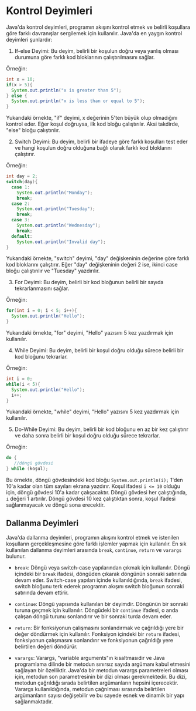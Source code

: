 
# Kontrol Deyimleri

Java'da kontrol deyimleri, programın akışını kontrol etmek ve belirli koşullara göre farklı davranışlar sergilemek için kullanılır. Java'da en yaygın kontrol deyimleri şunlardır:

1.  If-else Deyimi: Bu deyim, belirli bir koşulun doğru veya yanlış olması durumuna göre farklı kod bloklarının çalıştırılmasını sağlar.

Örneğin:

```java
int x = 10;
if(x > 5){
  System.out.println("x is greater than 5");
} else {
  System.out.println("x is less than or equal to 5");
}


```

Yukarıdaki örnekte, "if" deyimi, x değerinin 5'ten büyük olup olmadığını kontrol eder. Eğer koşul doğruysa, ilk kod bloğu çalıştırılır. Aksi takdirde, "else" bloğu çalıştırılır.

2.  Switch Deyimi: Bu deyim, belirli bir ifadeye göre farklı koşulları test eder ve hangi koşulun doğru olduğuna bağlı olarak farklı kod bloklarını çalıştırır.

Örneğin:

```java 
int day = 2;
switch(day){
  case 1:
    System.out.println("Monday");
    break;
  case 2:
    System.out.println("Tuesday");
    break;
  case 3:
    System.out.println("Wednesday");
    break;
  default:
    System.out.println("Invalid day");
}


```

Yukarıdaki örnekte, "switch" deyimi, "day" değişkeninin değerine göre farklı kod bloklarını çalıştırır. Eğer "day" değişkeninin değeri 2 ise, ikinci case bloğu çalıştırılır ve "Tuesday" yazdırılır.

3.  For Deyimi: Bu deyim, belirli bir kod bloğunun belirli bir sayıda tekrarlanmasını sağlar.

Örneğin:

```java 
for(int i = 0; i < 5; i++){
  System.out.println("Hello");
}

```

Yukarıdaki örnekte, "for" deyimi, "Hello" yazısını 5 kez yazdırmak için kullanılır.

4.  While Deyimi: Bu deyim, belirli bir koşul doğru olduğu sürece belirli bir kod bloğunu tekrarlar.

Örneğin:

```java
int i = 0;
while(i < 5){
  System.out.println("Hello");
  i++;
}
```

Yukarıdaki örnekte, "while" deyimi, "Hello" yazısını 5 kez yazdırmak için kullanılır.

5.  Do-While Deyimi: Bu deyim, belirli bir kod bloğunu en az bir kez çalıştırır ve daha sonra belirli bir koşul doğru olduğu sürece tekrarlar.

Örneğin:

```java
do {
   //döngü gövdesi
} while (koşul);

```

Bu örnekte, döngü gövdesindeki kod bloğu `System.out.println(i);` 1'den 10'a kadar olan tüm sayıları ekrana yazdırır. Koşul ifadesi `i <= 10` olduğu için, döngü gövdesi 10'a kadar çalışacaktır. Döngü gövdesi her çalıştığında, `i` değeri 1 artırılır. Döngü gövdesi 10 kez çalıştıktan sonra, koşul ifadesi sağlanmayacak ve döngü sona erecektir.

## Dallanma Deyimleri

Java'da dallanma deyimleri, programın akışını kontrol etmek ve istenilen koşulların gerçekleşmesine göre farklı işlemler yapmak için kullanılır. En sık kullanılan dallanma deyimleri arasında `break`, `continue`, `return` ve `varargs` bulunur.

-   `break`: Döngü veya switch-case yapılarından çıkmak için kullanılır. Döngü içindeki bir `break` ifadesi, döngüden çıkarak döngünün sonraki satırında devam eder. Switch-case yapıları içinde kullanıldığında, `break` ifadesi, switch bloğunu terk ederek programın akışını switch bloğunun sonraki satırında devam ettirir.
    
-   `continue`: Döngü yapısında kullanılan bir deyimdir. Döngünün bir sonraki turuna geçmek için kullanılır. Döngüdeki bir `continue` ifadesi, o anda çalışan döngü turunu sonlandırır ve bir sonraki turda devam eder.
    
-   `return`: Bir fonksiyonun çalışmasını sonlandırmak ve çağrıldığı yere bir değer döndürmek için kullanılır. Fonksiyon içindeki bir `return` ifadesi, fonksiyonun çalışmasını sonlandırır ve fonksiyonun çağrıldığı yere belirtilen değeri döndürür.

-   `varargs`: Varargs, "variable arguments"ın kısaltmasıdır ve Java programlama dilinde bir metodun sınırsız sayıda argümanı kabul etmesini sağlayan bir özelliktir. Java'da bir metodun varargs parametreleri olması için, metodun son parametresinin bir dizi olması gerekmektedir. Bu dizi, metodun çağrıldığı sırada belirtilen argümanların hepsini içerecektir. Varargs kullanıldığında, metodun çağrılması sırasında belirtilen argümanların sayısı değişebilir ve bu sayede esnek ve dinamik bir yapı sağlanmaktadır.
